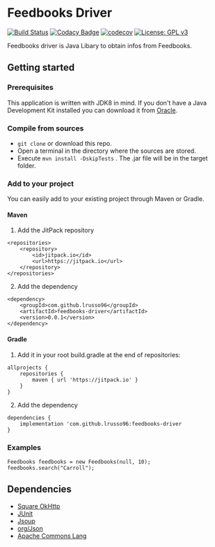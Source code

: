 # Feedbooks Driver 
[![Build Status](https://travis-ci.com/lrusso96/feedbooks-driver.svg?token=uoNxtXYBDHpqERGMiZA8&branch=master)](https://travis-ci.com/lrusso96/feedbooks-driver) 
[![Codacy Badge](https://api.codacy.com/project/badge/Grade/94908fbbc65842d1aaca4ee4a31a896e)](https://app.codacy.com/app/russo.1699981/feedbooks-driver?utm_source=github.com&utm_medium=referral&utm_content=lrusso96/feedbooks-driver&utm_campaign=Badge_Grade_Settings)
[![codecov](https://codecov.io/gh/lrusso96/feedbooks-driver/branch/master/graph/badge.svg)](https://codecov.io/gh/lrusso96/feedbooks-driver)
[![License: GPL v3](https://img.shields.io/badge/License-GPL%20v3-blue.svg)](https://www.gnu.org/licenses/gpl-3.0)

Feedbooks driver is Java Libary to obtain infos from Feedbooks.

## Getting started

### Prerequisites
This application is written with JDK8 in mind. If you don't have a Java Development Kit installed you can download it from [Oracle](http://www.oracle.com/technetwork/java/javase/downloads/index.html).

### Compile from sources
-  `git clone` or download this repo.
-  Open a terminal in the directory where the sources are stored.
-  Execute `mvn install -DskipTests` . The .jar file will be in the target folder.

### Add to your project

You can easily add to your existing project through Maven or Gradle.

#### Maven

1) Add the JitPack repository
```
<repositories>
	<repository>
	    <id>jitpack.io</id>
		<url>https://jitpack.io</url>
	</repository>
</repositories>
```
2) Add the dependency
```
<dependency>
    <groupId>com.github.lrusso96</groupId>
    <artifactId>feedbooks-driver</artifactId>
    <version>0.0.1</version>
</dependency>
```

#### Gradle

1) Add it in your root build.gradle at the end of repositories:
```
allprojects {
    repositories {
		maven { url 'https://jitpack.io' }
	}
}
```
2) Add the dependency
```
dependencies {
    implementation 'com.github.lrusso96:feedbooks-driver
}
```

### Examples
```
Feedbooks feedbooks = new Feedbooks(null, 10);
feedbooks.search("Carroll");

 ```

 ## Dependencies
-  [Square OkHttp](https://github.com/square/okhttp)
-  [JUnit](https://github.com/junit-team/junit4)
-  [Jsoup](https://github.com/jhy/jsoup)
-  [org/Json](https://github.com/stleary/JSON-java)
-  [Apache Commons Lang](https://commons.apache.org/proper/commons-lang/)
